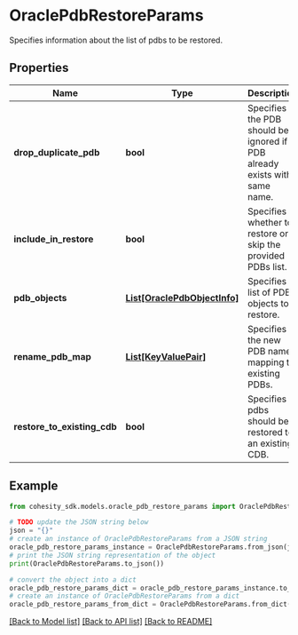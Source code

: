 # OraclePdbRestoreParams

Specifies information about the list of pdbs to be restored.

## Properties

Name | Type | Description | Notes
------------ | ------------- | ------------- | -------------
**drop_duplicate_pdb** | **bool** | Specifies if the PDB should be ignored if a PDB already exists with same name. | [optional] 
**include_in_restore** | **bool** | Specifies whether to restore or skip the provided PDBs list. | [optional] 
**pdb_objects** | [**List[OraclePdbObjectInfo]**](OraclePdbObjectInfo.md) | Specifies list of PDB objects to restore. | [optional] 
**rename_pdb_map** | [**List[KeyValuePair]**](KeyValuePair.md) | Specifies the new PDB name mapping to existing PDBs. | [optional] 
**restore_to_existing_cdb** | **bool** | Specifies if pdbs should be restored to an existing CDB. | [optional] 

## Example

```python
from cohesity_sdk.models.oracle_pdb_restore_params import OraclePdbRestoreParams

# TODO update the JSON string below
json = "{}"
# create an instance of OraclePdbRestoreParams from a JSON string
oracle_pdb_restore_params_instance = OraclePdbRestoreParams.from_json(json)
# print the JSON string representation of the object
print(OraclePdbRestoreParams.to_json())

# convert the object into a dict
oracle_pdb_restore_params_dict = oracle_pdb_restore_params_instance.to_dict()
# create an instance of OraclePdbRestoreParams from a dict
oracle_pdb_restore_params_from_dict = OraclePdbRestoreParams.from_dict(oracle_pdb_restore_params_dict)
```
[[Back to Model list]](../README.md#documentation-for-models) [[Back to API list]](../README.md#documentation-for-api-endpoints) [[Back to README]](../README.md)



